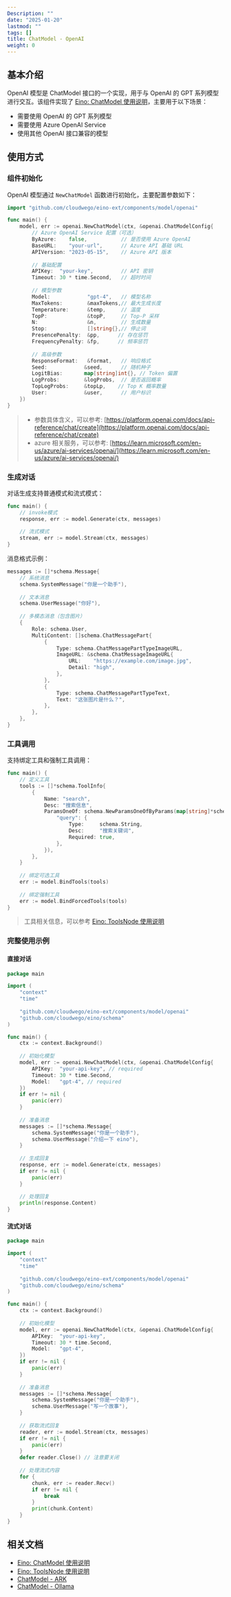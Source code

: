 ```yaml
---
Description: ""
date: "2025-01-20"
lastmod: ""
tags: []
title: ChatModel - OpenAI
weight: 0
---
```


## **基本介绍**

OpenAI 模型是 ChatModel 接口的一个实现，用于与 OpenAI 的 GPT 系列模型进行交互。该组件实现了 [Eino: ChatModel 使用说明](/zh/docs/eino/core_modules/components/chat_model_guide)，主要用于以下场景：

- 需要使用 OpenAI 的 GPT 系列模型
- 需要使用 Azure OpenAI Service
- 使用其他 OpenAI 接口兼容的模型

## **使用方式**

### **组件初始化**

OpenAI 模型通过 `NewChatModel` 函数进行初始化，主要配置参数如下：

```go
import "github.com/cloudwego/eino-ext/components/model/openai"

func main() {
    model, err := openai.NewChatModel(ctx, &openai.ChatModelConfig{
        // Azure OpenAI Service 配置（可选）
        ByAzure:    false,           // 是否使用 Azure OpenAI
        BaseURL:    "your-url",      // Azure API 基础 URL
        APIVersion: "2023-05-15",    // Azure API 版本
        
        // 基础配置
        APIKey:  "your-key",         // API 密钥
        Timeout: 30 * time.Second,   // 超时时间
        
        // 模型参数
        Model:            "gpt-4",   // 模型名称
        MaxTokens:        &maxTokens,// 最大生成长度
        Temperature:      &temp,     // 温度
        TopP:             &topP,     // Top-P 采样
        N:                &n,        // 生成数量
        Stop:             []string{},// 停止词
        PresencePenalty:  &pp,      // 存在惩罚
        FrequencyPenalty: &fp,      // 频率惩罚
        
        // 高级参数
        ResponseFormat:   &format,   // 响应格式
        Seed:            &seed,      // 随机种子
        LogitBias:       map[string]int{}, // Token 偏置
        LogProbs:        &logProbs,  // 是否返回概率
        TopLogProbs:     &topLp,    // Top K 概率数量
        User:            &user,      // 用户标识
    })
}
```

> - 参数具体含义，可以参考: [https://platform.openai.com/docs/api-reference/chat/create](https://platform.openai.com/docs/api-reference/chat/create)
> - azure 相关服务，可以参考: [https://learn.microsoft.com/en-us/azure/ai-services/openai/](https://learn.microsoft.com/en-us/azure/ai-services/openai/)

### **生成对话**

对话生成支持普通模式和流式模式：

```go
func main() {
    // invoke模式
    response, err := model.Generate(ctx, messages)
    
    // 流式模式
    stream, err := model.Stream(ctx, messages)
}
```

消息格式示例：

```go
messages := []*schema.Message{
    // 系统消息
    schema.SystemMessage("你是一个助手"),
    
    // 文本消息
    schema.UserMessage("你好"),
    
    // 多模态消息（包含图片）
    {
        Role: schema.User,
        MultiContent: []schema.ChatMessagePart{
            {
                Type: schema.ChatMessagePartTypeImageURL,
                ImageURL: &schema.ChatMessageImageURL{
                    URL:    "https://example.com/image.jpg",
                    Detail: "high",
                },
            },
            {
                Type: schema.ChatMessagePartTypeText,
                Text: "这张图片是什么？",
            },
        },
    },
}
```

### **工具调用**

支持绑定工具和强制工具调用：

```go
func main() {
    // 定义工具
    tools := []*schema.ToolInfo{
        {
            Name: "search",
            Desc: "搜索信息",
            ParamsOneOf: schema.NewParamsOneOfByParams(map[string]*schema.ParameterInfo{
                "query": {
                    Type:     schema.String,
                    Desc:     "搜索关键词",
                    Required: true,
                },
            }),
        },
    }
    
    // 绑定可选工具
    err := model.BindTools(tools)
    
    // 绑定强制工具
    err := model.BindForcedTools(tools)
}
```

> 工具相关信息，可以参考 [Eino: ToolsNode 使用说明](/zh/docs/eino/core_modules/components/tools_node_guide)

### **完整使用示例**

#### **直接对话**

```go
package main

import (
    "context"
    "time"
    
    "github.com/cloudwego/eino-ext/components/model/openai"
    "github.com/cloudwego/eino/schema"
)

func main() {
    ctx := context.Background()
    
    // 初始化模型
    model, err := openai.NewChatModel(ctx, &openai.ChatModelConfig{
        APIKey:  "your-api-key", // required
        Timeout: 30 * time.Second,
        Model:   "gpt-4", // required
    })
    if err != nil {
        panic(err)
    }
    
    // 准备消息
    messages := []*schema.Message{
        schema.SystemMessage("你是一个助手"),
        schema.UserMessage("介绍一下 eino"),
    }
    
    // 生成回复
    response, err := model.Generate(ctx, messages)
    if err != nil {
        panic(err)
    }
    
    // 处理回复
    println(response.Content)
}
```

#### **流式对话**

```go
package main

import (
    "context"
    "time"
    
    "github.com/cloudwego/eino-ext/components/model/openai"
    "github.com/cloudwego/eino/schema"
)

func main() {
    ctx := context.Background()
    
    // 初始化模型
    model, err := openai.NewChatModel(ctx, &openai.ChatModelConfig{
        APIKey:  "your-api-key",
        Timeout: 30 * time.Second,
        Model:   "gpt-4",
    })
    if err != nil {
        panic(err)
    }
    
    // 准备消息
    messages := []*schema.Message{
        schema.SystemMessage("你是一个助手"),
        schema.UserMessage("写一个故事"),
    }
    
    // 获取流式回复
    reader, err := model.Stream(ctx, messages)
    if err != nil {
        panic(err)
    }
    defer reader.Close() // 注意要关闭
    
    // 处理流式内容
    for {
        chunk, err := reader.Recv()
        if err != nil {
            break
        }
        print(chunk.Content)
    }
}
```

## **相关文档**

- [Eino: ChatModel 使用说明](/zh/docs/eino/core_modules/components/chat_model_guide)
- [Eino: ToolsNode 使用说明](/zh/docs/eino/core_modules/components/tools_node_guide)
- [ChatModel - ARK](/zh/docs/eino/ecosystem_integration/chat_model/chat_model_ark)
- [ChatModel - Ollama](/zh/docs/eino/ecosystem_integration/chat_model/chat_model_ollama)
